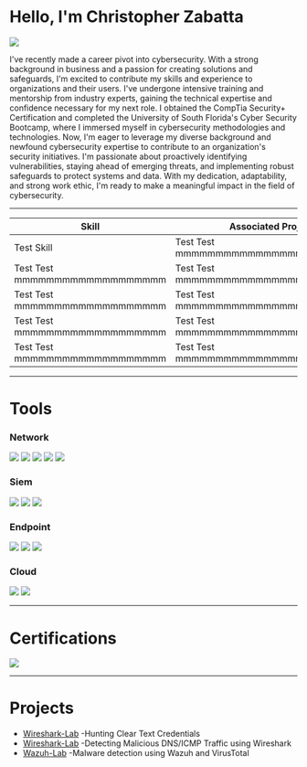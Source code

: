 # **Hello, l'm Christopher Zabatta**
<a href="https://www.linkedin.com/in/chris-zabatta-3954151b7"><img src="https://img.shields.io/badge/-LindedIn-00721b1?&style=for-the-badge&logo=linkedin&logoColor+white" /></a>

I've recently made a career pivot into cybersecurity. With a strong background in business and a passion for creating solutions and safeguards, I'm excited to contribute my skills and experience to organizations and their users. I've undergone intensive training and mentorship from industry experts, gaining the technical expertise and confidence necessary for my next role. I obtained the CompTia Security+ Certification and completed the University of South Florida's Cyber Security Bootcamp, where I immersed myself in cybersecurity methodologies and technologies.  Now, I'm eager to leverage my diverse background and newfound cybersecurity expertise to contribute to an organization's security initiatives. I'm passionate about proactively identifying vulnerabilities, staying ahead of emerging threats, and implementing robust safeguards to protect systems and data. With my dedication, adaptability, and strong work ethic, I'm ready to make a meaningful impact in the field of cybersecurity.

________________________________________________________________________________________________________________________

| **Skill**                                                 | **Associated Project** |
| --------------------------------------------------------- | -------------------------------------------------------- |
|  Test Skill                                         |      Test Test mmmmmmmmmmmmmmmmmmmmmmmm                              |
|  Test Test mmmmmmmmmmmmmmmmmmm                                          |      Test Test mmmmmmmmmmmmmmmmmmmmmmmm                              |
|  Test Test mmmmmmmmmmmmmmmmmmm                                          |      Test Test mmmmmmmmmmmmmmmmmmmmmmmm                              |
|  Test Test mmmmmmmmmmmmmmmmmmm                                          |      Test Test mmmmmmmmmmmmmmmmmmmmmmmm                              |
|  Test Test mmmmmmmmmmmmmmmmmmm                                          |      Test Test mmmmmmmmmmmmmmmmmmmmmmmm                              |

_________________________________________________________________________________________________________________________

# **Tools**

### Network
<div>
  <img src="https://img.shields.io/badge/-Wireshark-1679A7?&style=for-the-badge&logo=Wireshark&logoColor+white" />

  <img src="https://img.shields.io/badge/-Zeek-FF0000?&style=for-the-badge&logo=Zeek&logoColor=white" />

  <img src="https://img.shields.io/badge/-tcpdump-00FF00?&style=for-the-badge&logo=tcpdump&logoColor=white" />

  <img src="https://img.shields.io/badge/-Nmap-FFA500?&style=for-the-badge&logo=Nmap&logoColor=white" />

  <img src="https://img.shields.io/badge/-Snort-0000FF?&style=for-the-badge&logo=Snort&logoColor=white" />
</div>

### Siem
<div>
  <img src="https://img.shields.io/badge/-Splunk-1679A7?&style=for-the-badge&logo=Splunk&logoColor=white" />

 <img src="https://img.shields.io/badge/-Wazuh-800080?&style=for-the-badge&logo=Wazuh&logoColor=white" />

 <img src="https://img.shields.io/badge/-ELK%20Stack-90EE90?&style=for-the-badge&logo=ELK%20Stack&logoColor=white" />
</div>

### Endpoint
<div>
  <img src="https://img.shields.io/badge/-Wazuh-800080?&style=for-the-badge&logo=Wazuh&logoColor=white" />

  <img src="https://img.shields.io/badge/-Suricata-FF0000?&style=for-the-badge&logo=Suricata&logoColor=white" />

  <img src="https://img.shields.io/badge/-OpenVAS-0000FF?&style=for-the-badge&logo=OpenVAS&logoColor=white" />
</div>

### Cloud
<div>
  <img src="https://img.shields.io/badge/-AWS-FF9900?&style=for-the-badge&logo=Amazon%20AWS&logoColor=white" />

  <img src="https://img.shields.io/badge/-Azure-0078D4?&style=for-the-badge&logo=Microsoft%20Azure&logoColor=white" />
</div>

_________________________________________________________________________________________________________________________

#  **Certifications**
<div>
  <img src="https://img.shields.io/badge/-Security+-E60000?&style=for-the-badge&logo=CompTIA&logoColor=white" />
</div>

________________________________________________________________________________________________________________________

# **Projects**
- <a href= "https://github.com/czabatta/Wireshark-Lab">Wireshark-Lab</a>  -Hunting Clear Text Credentials
- <a href= "https://github.com/czabatta/Wireshark-Lab">Wireshark-Lab</a>  -Detecting Malicious DNS/ICMP Traffic using Wireshark
- <a href= "https://github.com/czabatta/Wazuh-Lab">Wazuh-Lab</a>   -Malware detection using Wazuh and VirusTotal
